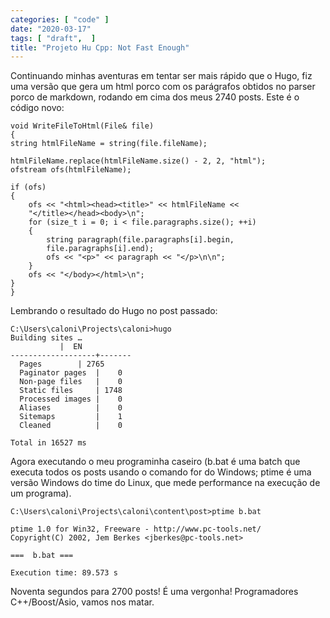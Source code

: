 ```yaml
---
categories: [ "code" ]
date: "2020-03-17"
tags: [ "draft",  ]
title: "Projeto Hu Cpp: Not Fast Enough"
---
```

Continuando minhas aventuras em tentar ser mais rápido que o Hugo,
fiz uma versão que gera um html porco com os parágrafos obtidos no
parser porco de markdown, rodando em cima dos meus 2740 posts. Este é
o código novo:

    void WriteFileToHtml(File& file)
    {
	string htmlFileName = string(file.fileName);
    
	htmlFileName.replace(htmlFileName.size() - 2, 2, "html");
	ofstream ofs(htmlFileName);
    
	if (ofs)
	{
		ofs << "<html><head><title>" << htmlFileName <<
		"</title></head><body>\n";
		for (size_t i = 0; i < file.paragraphs.size(); ++i)
		{
			string paragraph(file.paragraphs[i].begin,
			file.paragraphs[i].end);
			ofs << "<p>" << paragraph << "</p>\n\n";
		}
		ofs << "</body></html>\n";
	}
    }

Lembrando o resultado do Hugo no post passado:

    C:\Users\caloni\Projects\caloni>hugo
    Building sites …
		       |  EN
    -------------------+-------
      Pages	       | 2765
      Paginator pages  |    0
      Non-page files   |    0
      Static files     | 1748
      Processed images |    0
      Aliases	       |    0
      Sitemaps	       |    1
      Cleaned	       |    0
    
    Total in 16527 ms

Agora executando o meu programinha caseiro (b.bat é uma batch que
executa todos os posts usando o comando for do Windows; ptime é uma
versão Windows do time do Linux, que mede performance na execução de
um programa).

    C:\Users\caloni\Projects\caloni\content\post>ptime b.bat
    
    ptime 1.0 for Win32, Freeware - http://www.pc-tools.net/
    Copyright(C) 2002, Jem Berkes <jberkes@pc-tools.net>
    
    ===  b.bat ===
    
    Execution time: 89.573 s

Noventa segundos para 2700 posts! É uma vergonha! Programadores
C++/Boost/Asio, vamos nos matar.
